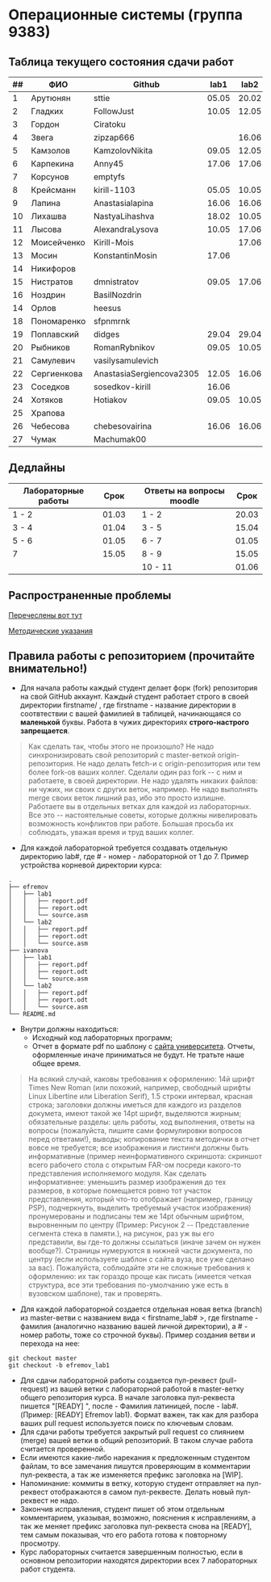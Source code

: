 # Операционные системы (группа 9383)

## Таблица текущего состояния сдачи работ

| ##   | ФИО          | Github                   | lab1  | lab2  | lab3  | lab4  | lab5  | lab6  | lab7  |
| ---- | ------------ | ------------------------ | ----- | ----- | ----- | ----- | ----- | ----- | ----- |
| 1    | Арутюнян     | sttie                    | 05.05 | 20.02 | 05.05 | 12.05 | 05.05 | 12.05 | 13.05 |
| 2    | Гладких      | FollowJust               | 10.05 | 12.05 | 12.05 | 12.05 | 12.05 | 12.05 | 12.05 |
| 3    | Гордон       | Ciratoku                 |       |       |       |       |       |       |       |
| 4    | Звега        | zipzap666                |       | 16.06 | 16.06 | 16.06 | 16.06 | 16.06 |       |
| 5    | Камзолов     | KamzolovNikita           | 09.05 | 12.05 | 12.05 | 12.05 | 12.05 | 12.05 | 12.05 |
| 6    | Карпекина    | Anny45                   | 17.06 | 17.06 | 17.06 |       | 17.06 | 17.06 | 17.06 |
| 7    | Корсунов     | emptyfs                  |       |       |       |       |       |       |       |
| 8    | Крейсманн    | kirill-1103              | 05.05 | 10.05 | 20.05 |       | 20.05 | 20.05 | 20.05 |
| 9    | Лапина       | Anastasialapina          | 16.06 | 16.06 |       | 16.06 | 16.06 | 16.06 | 16.06 |
| 10   | Лихашва      | NastyaLihashva           | 18.02 | 10.05 | 20.05 | 26.05 | 20.05 | 20.05 | 26.05 |
| 11   | Лысова       | AlexandraLysova          | 10.05 | 17.06 |       |       |       | 17.06 | 17.06 |
| 12   | Моисейченко  | Kirill-Mois              |       | 17.06 |       | 17.06 | 17.06 | 17.06 |       |
| 13   | Мосин        | KonstantinMosin          | 17.06 |       | 17.06 |       |       | 17.06 |       |
| 14   | Никифоров    |                          |       |       |       |       |       |       |       |
| 15   | Нистратов    | dmnistratov              | 09.05 | 17.06 |       |       |       |       | 17.06 |
| 16   | Ноздрин      | BasilNozdrin             |       |       |       |       |       |       |       |
| 14   | Орлов        | heesus                   |       |       |       |       |       |       |       |
| 18   | Пономаренко  | sfpnmrnk                 |       |       |       |       |       |       |       |
| 19   | Поплавский   | didges                   | 29.04 | 29.04 | 29.04 | 29.04 | 29.04 | 06.05 | 07.05 |
| 20   | Рыбников     | RomanRybnikov            | 09.05 | 10.05 | 12.05 | 12.05 | 26.05 | 12.05 | 20.05 |
| 21   | Самулевич    | vasilysamulevich         |       |       |       |       |       |       |       |
| 22   | Сергиенкова  | AnastasiaSergiencova2305 | 12.05 | 16.06 | 16.06 | 12.05 | 16.06 | 16.06 | 16.06 |
| 23   | Соседков     | sosedkov-kirill          | 16.06 |       | 16.06 |       | 16.06 | 16.06 |       |
| 24   | Хотяков      | Hotiakov                 | 09.05 | 10.05 |       | 16.06 | 16.06 |       | 16.06 |
| 25   | Храпова      |                          |       |       |       |       |       |       |       |
| 26   | Чебесова     | chebesovairina           | 16.06 | 16.06 | 16.06 | 16.06 |       | 16.06 | 16.06 |
| 27   | Чумак        | Machumak00               |       |       |       |       |       |       |       |


## Дедлайны

| Лабораторные работы | Срок  | | Ответы на вопросы moodle | Срок  |
| ------------------- | ----- |-| ------------------------ | ----- |
|       1 - 2         | 01.03 | |          1 - 2           | 20.03 |
|       3 - 4         | 01.04 | |          3 - 5           | 15.04 |
|       5 - 6         | 01.05 | |          6 - 7           | 01.05 |
|         7           | 15.05 | |          8 - 9           | 15.05 |
|                     |       | |         10 - 11          | 01.06 |

## Распространенные проблемы

[Перечеслены вот тут](./FAQ.md)

[Методические указания](./os_labs_guide.pdf)

## Правила работы с репозиторием (прочитайте внимательно!)

 - Для начала работы каждый студент делает форк (fork) репозитория на свой GitHub аккаунт.
Каждый студент работает строго в своей директории firstname/ , где firstname - название директории в соотвтествии с вашей фамилией в таблицей, начинающаяся со **маленькой** буквы. Работа в чужих директориях **строго-настрого запрещается**.

> Как сделать так, чтобы этого не произошло? Не надо синхронизировать свой репозиторий с master-веткой origin-репозитория. Не надо делать fetch-и с origin-репозитория или тем более fork-ов ваших коллег. Сделали один раз fork -- с ним и работаете, в своей директории. Не надо удалять никаких файлов: ни чужих, ни своих с других веток, например. Не надо выполнять merge своих веток лишний раз, ибо это просто излишне. Работаете вы в отдельных ветках для каждой из лабораторных. Все это -- настоятельные советы, которые должны нивелировать возможность конфликтов при работе. Большая просьба их соблюдать, уважая время и труд ваших коллег.

- Для каждой лабораторной требуется создавать отдельную директорию lab#, где # - номер - лабораторной от 1 до 7. Пример устройства корневой директории курса:

```
.
├── efremov
│   ├── lab1
│   │   ├── report.pdf
│   │   ├── report.odt
│   │   └── source.asm
│   └── lab2
│   │   ├── report.pdf
│   │   ├── report.odt
│   │   └── source.asm
├── ivanova
│   ├── lab1
│   │   ├── report.pdf
│   │   ├── report.odt
│   │   └── source.asm
│   └── lab2
│   │   ├── report.pdf
│   │   ├── report.odt
│   │   └── source.asm
└── README.md
```

- Внутри должны находиться:
    - Исходный код лабораторных программ;
    - Отчет в формате pdf по шаблону с [сайта университета](https://etu.ru/ru/studentam/dokumenty-dlya-ucheby/). Отчеты, оформленные иначе приниматься не будут. Не тратьте наше общее время.

> На всякий случай, каковы требования к оформлению: 14й шрифт Times New Roman (или похожий, например, свободный шрифты Linux Libertine или Liberation Serif), 1.5 строки интервал, красная строка; заголовки должны иметься для каждого из разделов докумета, имеют такой же 14pt шрифт, выделяются жирным; обязательные разделы: цель работы, ход выполнения, ответы на вопросы (пожалуйста, пишите сами формулировки вопросов перед ответами!), выводы; копирование текста методички в отчет вовсе не требуется; все изображения и листинги должны быть информативные (пример неинформативного скриншота: скриншот всего рабочего стола с открытым FAR-ом посреди какого-то представления исполняемого модуля. Как сделать информативнее: уменьшить размер изображения до тех размеров, в которые помещается ровно тот участок представления, который что-то отображает (например, границу PSP), подчеркнуть, выделить требуемый участок изображения) пронумерованы и подписаны тем же 14pt обычным шрифтом, выровненным по центру (Пример: Рисунок 2 -- Представление сегмента стека в памяти.), на рисунок, раз уж вы его представили, вы где-то должны ссылаться (иначе зачем он нужен вообще?). Страницы нумеруются в нижней части документа, по центру (если используете шаблон с сайта вуза, все уже сделано за вас). Пожалуйста, соблюдайте эти не сложные требования к оформлению: их так гораздо проще как писать (имеется четкая структура, все эти требования по-умолчанию уже есть в вузовском шаблоне), так и проверять.

- Для каждой лабораторной создается отдельная новая ветка (branch) из master-ветви с названием вида < firstname_lab# >, где firstname - фамилия (аналогично названию вашей личной директории), а # - номер работы, тоже со строчной буквы). Пример создания ветви и перехода на нее:
```
git checkout master
git checkout -b efremov_lab1
```
- Для сдачи лабораторной работы создается пул-реквест (pull-request) из вашей ветки с лабораторной работой в master-ветку общего репозитория курса. В начале заголовка пул-реквеста пишется "[READY] ", после - Фамилия латиницей, после - lab#. (Пример: [READY] Efremov lab1). Формат важен, так как для разбора ваших pull request используется поиск по ключевым словам.
- Для сдачи работы требуется закрытый pull request со слиянием (merge) вашей ветки в общий репозиторий. В таком случае работа считается проверенной.
- Если имеются какие-либо нарекания к предложенным студентом файлам, то все замечания пишутся проверяющим в комментарии пул-реквеста, а так же изменяется префикс заголовка на [WIP].
- Напоминание: коммиты в ветку, которую студент отправляет на пул-реквест отображаются в самом пул-реквесте. Делать новый пул-реквест не надо.
- Закончив исправления, студент пишет об этом отдельным комментарием, указывая, возможно, пояснения к исправлениям, а так же меняет префикс заголовка пул-реквеста снова на [READY], тем самым показывая, что его работа готова к повторному просмотру.
- Курс лабораторных считается завершенным полностью, если в основном репозитории находятся директории всех 7 лабораторных работ студента.
